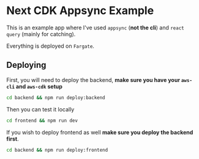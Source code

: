 # Next CDK Appsync Example

This is an example app where I've used `appsync` (**not the cli**) and `react query` (mainly for catching).

Everything is deployed on `Fargate`.

## Deploying

First, you will need to deploy the backend, **make sure you have your `aws-cli` and `aws-cdk` setup**

```bash
cd backend && npm run deploy:backend
```

Then you can test it locally

```bash
cd frontend && npm run dev
```

If you wish to deploy frontend as well **make sure you deploy the backend first**.

```bash
cd backend && npm run deploy:frontend
```
